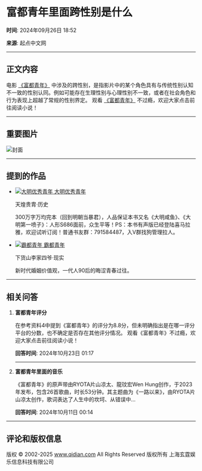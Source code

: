 # 富都青年里面跨性别是什么

**时间**: 2024年09月26日 18:52

**来源**: 起点中文网

---

## 正文内容

电影 [《富都青年》](/so/富都青年.html) 中涉及的跨性别，是指影片中的某个角色具有与传统性别认知不一致的性别认同。例如可能存在生理性别与心理性别不一致，或者在社会角色和行为表现上超越了常规的性别界定。 观看 [《富都青年》](/so/富都青年.html) 不过瘾，欢迎大家点击前往阅读小说！

---

## 重要图片

![封面](https://facepic.qidian.com/qd_face/349573/257/100)

---

## 提到的作品

- [<img src="//bookcover.yuewen.com/qdbimg/349573/1016287525/180" alt="大明优秀青年"> 大明优秀青年](/book/1016287525/)
  
  天煌贵胄·历史
  
  300万字万均完本（回到明朝当暴君），人品保证本书又名《大明咸鱼》、《大明第一喷子》：人形S686面前，众生平等！PS：本书有声版已经登陆喜马拉雅，欢迎试听订阅！普通书友群：791584487，入V群找狗管理拉人。
  
- [<img src="//bookcover.yuewen.com/qdbimg/349573/1038897140/180" alt="霸都青年"> 霸都青年](/book/1038897140/)

  下货山李家四爷·现实
  
  新时代婚姻价值观，一代人90后的晦涩青春过往。

---

## 相关问答

1. **富都青年评分**
   
   在参考资料4中提到《富都青年》的评分为8.8分，但未明确指出是在哪一评分平台的分数，也不确定是否存在其他评分情况。 观看《富都青年》不过瘾，欢迎大家点击前往阅读小说！
   
   **回答时间**: 2024年10月23日 01:17
   
   ---
   
2. **富都青年里面的音乐**
   
   《富都青年》的原声带由RYOTA片山凉太、龍玟宏Wen Hung创作，于2023年发布，包含26首歌曲，时长53分钟。其主题曲为《一路以来》，由RYOTA片山凉太创作，歌词表达了人生中的坎坷、从错误中...
   
   **回答时间**: 2024年10月11日 00:14

---

## 评论和版权信息
版权 © 2002-2025 www.qidian.com All Rights Reserved 版权所有 上海玄霆娱乐信息科技有限公司
<!-- tcd_original_link https://www.qidian.com/ask/qlwtubpqbtu -->
